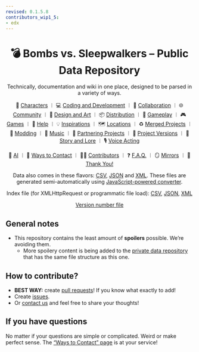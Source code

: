 ```yaml
---
revised: 0.1.5.8
contributors_wip1_5:
- edx
---
```


<center>

# 💣 Bombs vs. Sleepwalkers – Public Data Repository

Technically, documentation and wiki in one place, designed to be parsed in a variety of ways.

👤 [Characters](/characters/readme.md) ︱ 💻 [Coding and Development](/coding_dev/readme.md) ︱ 💁 [Collaboration](/collaboration/readme.md) ︱ 🌐 [Community](/community/readme.md) ︱ 🎨 [Design and Art](/design_art/readme.md) ︱ 📦 [Distribution](/distribution/readme.md) ︱ 👾 [Gameplay](/gameplay/readme.md) ︱ 🎮 [Games](/games/readme.md) ︱ 🛟 [Help](/help/readme.md) ︱ 💡 [Inspirations](/inspirations/readme.md) ︱ 🗺️ [Locations](/locations/readme.md) ︱ ♻️ [Merged Projects](/merged_projects/readme.md) ︱ 🧩 [Modding](/modding/readme.md) ︱ 🎵 [Music](/music/readme.md) ︱ 🤝 [Partnering Projects](/partnering_projects/readme.md) ︱ 🔢 [Project Versions](/project_versions/readme.md) ︱ 📖 [Story and Lore](/story/readme.md) ︱ 🎙️ [Voice Acting](/voice_acting/readme.md)

🤖 [AI](/ai.md) ︱ 💬 [Ways to Contact](/contact.md) ︱ 🧑‍💻 [Contributors](/contributors.md) ︱ ❓ [F.A.Q.](/faq.md) ︱ 🪞 [Mirrors](/mirrors.md) ︱ 💙 [Thank You!](/thank_you.md)

Data also comes in these flavors: [CSV](/csv/readme.md), [JSON](/json/readme.md) and [XML](/xml/readme.md). These files are generated semi-automatically using [JavaScript-powered converter](/converter).

Index file (for XMLHttpRequest or programmatic file load): [CSV](/csv/index.csv), [JSON](/json/index.json), [XML](/xml/index.xml)

[Version number file](/version)

</center>

## General notes

- This repository contains the least amount of **spoilers** possible. We’re avoiding them.
  - More spoilery content is being added to the [private data repository](https://github.com/BvSGame/PRIVATE) that has the same file structure as this one.

## How to contribute?

- **BEST WAY:** create [pull requests](https://github.com/BvSGame/data/pulls)! If you know what exactly to add!
- Create [issues](https://github.com/BvSGame/data/issues/new/choose).
- Or [contact us](contact.md#directly) and feel free to share your thoughts!

## If you have questions

No matter if your questions are simple or complicated. Weird or make perfect sense. The [“Ways to Contact” page](/contact.md) is at your service!
